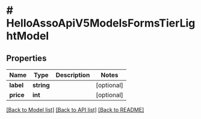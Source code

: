 # # HelloAssoApiV5ModelsFormsTierLightModel

## Properties

Name | Type | Description | Notes
------------ | ------------- | ------------- | -------------
**label** | **string** |  | [optional]
**price** | **int** |  | [optional]

[[Back to Model list]](../../README.md#models) [[Back to API list]](../../README.md#endpoints) [[Back to README]](../../README.md)
